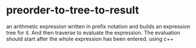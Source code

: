 # preorder-to-tree-to-result
an arithmetic expression written in prefix notation and builds an expression tree for it. And then traverse to evaluate the expression. The evaluation should start after the whole expression has been entered. using c++
